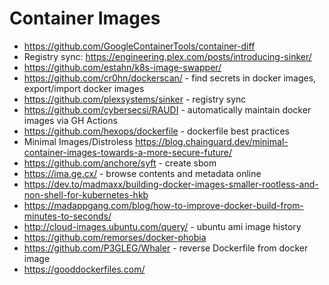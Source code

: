 # Container Images

* https://github.com/GoogleContainerTools/container-diff
* Registry sync: https://engineering.plex.com/posts/introducing-sinker/
* https://github.com/estahn/k8s-image-swapper/
* https://github.com/cr0hn/dockerscan/ - find secrets in docker images, export/import docker images
* https://github.com/plexsystems/sinker - registry sync
* https://github.com/cybersecsi/RAUDI - automatically maintain docker images via GH Actions
* https://github.com/hexops/dockerfile - dockerfile best practices
* Minimal Images/Distroless https://blog.chainguard.dev/minimal-container-images-towards-a-more-secure-future/
* https://github.com/anchore/syft - create sbom
* https://ima.ge.cx/ - browse contents and metadata online
* https://dev.to/madmaxx/building-docker-images-smaller-rootless-and-non-shell-for-kubernetes-hkb
* https://madappgang.com/blog/how-to-improve-docker-build-from-minutes-to-seconds/
* http://cloud-images.ubuntu.com/query/ - ubuntu ami image history 
* https://github.com/remorses/docker-phobia
* https://github.com/P3GLEG/Whaler - reverse Dockerfile from docker image
* https://gooddockerfiles.com/
